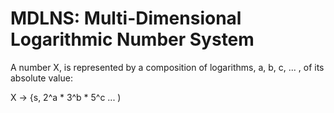 # MDLNS: Multi-Dimensional Logarithmic Number System

A number X, is represented by a composition of logarithms, a, b, c, ... , of its absolute value:

X -> {s, 2^a * 3^b * 5^c ... )
